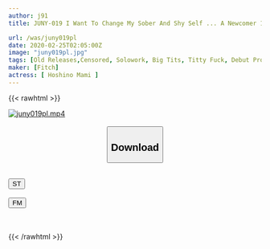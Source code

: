 ```yaml
---
author: j91
title: JUNY-019 I Want To Change My Sober And Shy Self ... A Newcomer 19 Years Old! Plump J Cup Hoshino Mami AV Debut! !

url: /was/juny019pl
date: 2020-02-25T02:05:00Z
image: "juny019pl.jpg"
tags: [Old Releases,Censored, Solowork, Big Tits, Titty Fuck, Debut Production, Busty Fetish, BBW, Ultra-Huge Tits	]
maker: [Fitch]
actress: [ Hoshino Mami ]
---
```



{{< rawhtml >}}

<div class="video" data-videoid="Pqp0kqVekyS0V44">
    <a href="javascript:;">
        <img src="/was/juny019pl/juny019pl.jpg" width="WIDTH" height="HEIGHT" alt="juny019pl.mp4" loading="lazy">
    </a>
</div>

<script type="text/javascript" src="https://j91.asia/asset/on-demand-st.js"></script>

<br>
  <link rel="stylesheet" href="https://j91.asia/asset/bs5.css">
  
  <center>
  <button class="btn btn-primary" type="button" data-bs-toggle="collapse" data-bs-target=".multi-collapse" aria-expanded="false" aria-controls="multiCollapseExample1 multiCollapseExample2"><h2>Download</h2></button></center>
</p>
<div class="row">
  <div class="col">
    <div class="collapse multi-collapse" id="multiCollapseExample1">
      <div class="card card-body">
	      	      <br>
<div class="buttons">  
<a href="https://streamtape.to/v/Pqp0kqVekyS0V44" target="_blank"><button class="btn-hover color-3"><i class="fa fa-download"></i> ST</button></a></div>
    </div>
  </div>
</div>
  <div class="col">
    <div class="collapse multi-collapse" id="multiCollapseExample2">
      <div class="card card-body">
	      <br>
<div class="buttons">
    <a href="https://filemoon.sx/d/skrg4e5bhtsp" target="_blank"><button class="btn-hover color-8"><i class="fa fa-download"></i> FM</button></a></div>
<br><br>
      </div>
    </div>
  </div>
</div>

{{< /rawhtml >}}